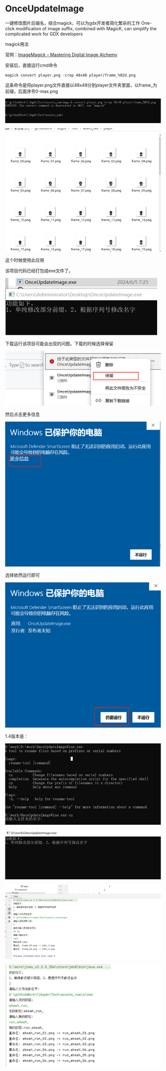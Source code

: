 # OnceUpdateImage
一键修改图片后缀名，结合magick，可以为gdx开发者简化繁杂的工作    One-click modification of image suffix, combined with MagicK, can simplify the complicated work for GDX developers 

magick用法

官网：[ImageMagick – Mastering Digital Image Alchemy](https://imagemagick.org/)

安装后，直接运行cmd命令

```
magick convert player.png -crop 48x48 player/frame_%02d.png
```

这条命令是将player.png文件直接以48x48分到player文件夹里面，以frame_为前缀，后面序号0-max.png

![image-20240605071730961](./img/image-20240605071730961.png)

![image-20240605071802932](./img/image-20240605071802932.png)

这个时候使用此应用

该项目代码已经打包成exe文件了。

![image-20240605072655776](./img/image-20240605072655776.png)

下载运行该项目可能会出现的问题。下载的时候选择保留

![image-20240605073500237](./img/image-20240605073500237.png)

然后点击更多信息

![image-20240605073551765](./img/image-20240605073551765.png)

选择依然运行即可

![image-20240605073614643](./img/image-20240605073614643.png)

1.4版本是：

![image-20240617025947347](./img/image-20240617025947347.png)

![image-20240605073628732](./img/image-20240605073628732.png)

![image-20240605071506699](./img/image-20240605071506699.png)

![image-20240605071641210](./img/image-20240605071641210.png)

